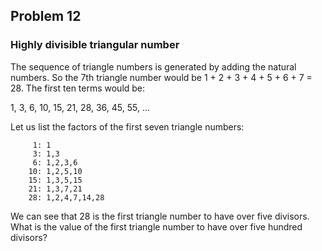 ## Problem 12
### Highly divisible triangular number

The sequence of triangle numbers is generated by adding 
the natural numbers. So the 7th triangle number would be 
1 + 2 + 3 + 4 + 5 + 6 + 7 = 28. The first ten terms would be:

1, 3, 6, 10, 15, 21, 28, 36, 45, 55, ...

Let us list the factors of the first seven triangle numbers:

```
     1: 1
     3: 1,3
     6: 1,2,3,6
    10: 1,2,5,10
    15: 1,3,5,15
    21: 1,3,7,21
    28: 1,2,4,7,14,28
```

We can see that 28 is the first triangle number to have over 
five divisors.
What is the value of the first triangle number to have over 
five hundred divisors?
